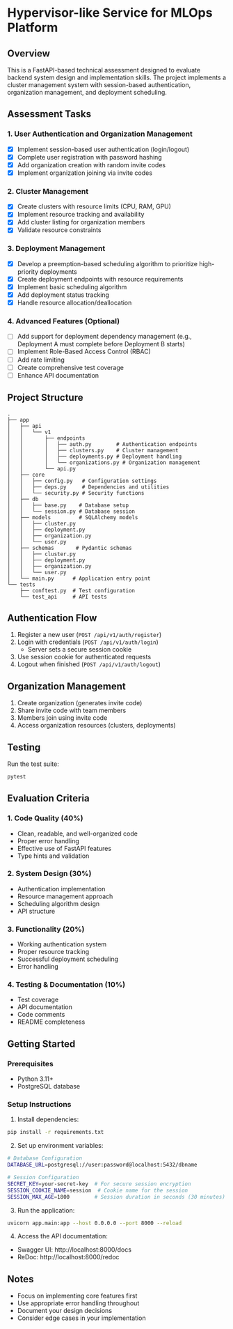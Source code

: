 # Hypervisor-like Service for MLOps Platform

## Overview
This is a FastAPI-based technical assessment designed to evaluate backend system design and implementation skills. The project implements a cluster management system with session-based authentication, organization management, and deployment scheduling.

## Assessment Tasks

### 1. User Authentication and Organization Management
- [x] Implement session-based user authentication (login/logout)
- [x] Complete user registration with password hashing
- [x] Add organization creation with random invite codes
- [x] Implement organization joining via invite codes

### 2. Cluster Management
- [x] Create clusters with resource limits (CPU, RAM, GPU)
- [x] Implement resource tracking and availability
- [x] Add cluster listing for organization members
- [x] Validate resource constraints

### 3. Deployment Management
- [x] Develop a preemption-based scheduling algorithm to prioritize high-priority deployments
- [x] Create deployment endpoints with resource requirements
- [x] Implement basic scheduling algorithm
- [x] Add deployment status tracking
- [x] Handle resource allocation/deallocation

### 4. Advanced Features (Optional)
- [ ] Add support for deployment dependency management (e.g., Deployment A must complete before Deployment B starts)
- [ ] Implement Role-Based Access Control (RBAC)
- [ ] Add rate limiting
- [ ] Create comprehensive test coverage
- [ ] Enhance API documentation

## Project Structure
```
.
├── app
│   ├── api
│   │   └── v1
│   │       ├── endpoints
│   │       │   ├── auth.py        # Authentication endpoints
│   │       │   ├── clusters.py    # Cluster management
│   │       │   ├── deployments.py # Deployment handling
│   │       │   └── organizations.py # Organization management
│   │       └── api.py
│   ├── core
│   │   ├── config.py   # Configuration settings
│   │   ├── deps.py     # Dependencies and utilities
│   │   └── security.py # Security functions
│   ├── db
│   │   ├── base.py    # Database setup
│   │   └── session.py # Database session
│   ├── models         # SQLAlchemy models
│   │   ├── cluster.py
│   │   ├── deployment.py
│   │   ├── organization.py
│   │   └── user.py
│   ├── schemas       # Pydantic schemas
│   │   ├── cluster.py
│   │   ├── deployment.py
│   │   ├── organization.py
│   │   └── user.py
│   └── main.py      # Application entry point
└── tests
    ├── conftest.py  # Test configuration
    └── test_api     # API tests
```

## Authentication Flow
1. Register a new user (`POST /api/v1/auth/register`)
2. Login with credentials (`POST /api/v1/auth/login`)
   - Server sets a secure session cookie
3. Use session cookie for authenticated requests
4. Logout when finished (`POST /api/v1/auth/logout`)

## Organization Management
1. Create organization (generates invite code)
2. Share invite code with team members
3. Members join using invite code
4. Access organization resources (clusters, deployments)

## Testing
Run the test suite:
```bash
pytest
```

## Evaluation Criteria

### 1. Code Quality (40%)
- Clean, readable, and well-organized code
- Proper error handling
- Effective use of FastAPI features
- Type hints and validation

### 2. System Design (30%)
- Authentication implementation
- Resource management approach
- Scheduling algorithm design
- API structure

### 3. Functionality (20%)
- Working authentication system
- Proper resource tracking
- Successful deployment scheduling
- Error handling

### 4. Testing & Documentation (10%)
- Test coverage
- API documentation
- Code comments
- README completeness

## Getting Started

### Prerequisites
- Python 3.11+
- PostgreSQL database

### Setup Instructions
1. Install dependencies:
```bash
pip install -r requirements.txt
```

2. Set up environment variables:
```bash
# Database Configuration
DATABASE_URL=postgresql://user:password@localhost:5432/dbname

# Session Configuration
SECRET_KEY=your-secret-key  # For secure session encryption
SESSION_COOKIE_NAME=session  # Cookie name for the session
SESSION_MAX_AGE=1800        # Session duration in seconds (30 minutes)
```

3. Run the application:
```bash
uvicorn app.main:app --host 0.0.0.0 --port 8000 --reload
```

4. Access the API documentation:
- Swagger UI: http://localhost:8000/docs
- ReDoc: http://localhost:8000/redoc

## Notes
- Focus on implementing core features first
- Use appropriate error handling throughout
- Document your design decisions
- Consider edge cases in your implementation
